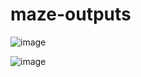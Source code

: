 # maze-outputs

![image](https://user-images.githubusercontent.com/92173936/162026327-c2272dd2-b7f2-4fca-a629-60715c788161.png)

![image](https://user-images.githubusercontent.com/92173936/162026577-313666c8-24a4-4f80-8fac-d6cd71f20476.png)
